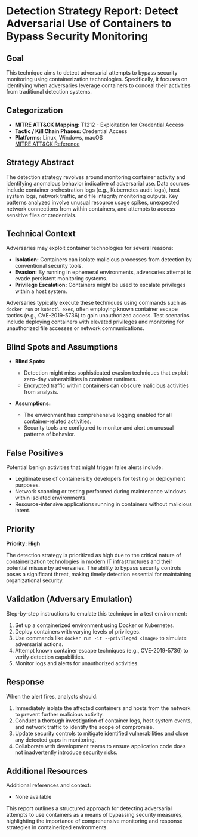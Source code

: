 # Detection Strategy Report: Detect Adversarial Use of Containers to Bypass Security Monitoring

## Goal
This technique aims to detect adversarial attempts to bypass security monitoring using containerization technologies. Specifically, it focuses on identifying when adversaries leverage containers to conceal their activities from traditional detection systems.

## Categorization
- **MITRE ATT&CK Mapping:** T1212 - Exploitation for Credential Access
- **Tactic / Kill Chain Phases:** Credential Access
- **Platforms:** Linux, Windows, macOS  
  [MITRE ATT&CK Reference](https://attack.mitre.org/techniques/T1212)

## Strategy Abstract
The detection strategy revolves around monitoring container activity and identifying anomalous behavior indicative of adversarial use. Data sources include container orchestration logs (e.g., Kubernetes audit logs), host system logs, network traffic, and file integrity monitoring outputs. Key patterns analyzed involve unusual resource usage spikes, unexpected network connections from within containers, and attempts to access sensitive files or credentials.

## Technical Context
Adversaries may exploit container technologies for several reasons:
- **Isolation:** Containers can isolate malicious processes from detection by conventional security tools.
- **Evasion:** By running in ephemeral environments, adversaries attempt to evade persistent monitoring systems.
- **Privilege Escalation:** Containers might be used to escalate privileges within a host system.

Adversaries typically execute these techniques using commands such as `docker run` or `kubectl exec`, often employing known container escape tactics (e.g., CVE-2019-5736) to gain unauthorized access. Test scenarios include deploying containers with elevated privileges and monitoring for unauthorized file accesses or network communications.

## Blind Spots and Assumptions
- **Blind Spots:**
  - Detection might miss sophisticated evasion techniques that exploit zero-day vulnerabilities in container runtimes.
  - Encrypted traffic within containers can obscure malicious activities from analysis.
  
- **Assumptions:**
  - The environment has comprehensive logging enabled for all container-related activities.
  - Security tools are configured to monitor and alert on unusual patterns of behavior.

## False Positives
Potential benign activities that might trigger false alerts include:
- Legitimate use of containers by developers for testing or deployment purposes.
- Network scanning or testing performed during maintenance windows within isolated environments.
- Resource-intensive applications running in containers without malicious intent.

## Priority
**Priority: High**

The detection strategy is prioritized as high due to the critical nature of containerization technologies in modern IT infrastructures and their potential misuse by adversaries. The ability to bypass security controls poses a significant threat, making timely detection essential for maintaining organizational security.

## Validation (Adversary Emulation)
Step-by-step instructions to emulate this technique in a test environment:
1. Set up a containerized environment using Docker or Kubernetes.
2. Deploy containers with varying levels of privileges.
3. Use commands like `docker run -it --privileged <image>` to simulate adversarial actions.
4. Attempt known container escape techniques (e.g., CVE-2019-5736) to verify detection capabilities.
5. Monitor logs and alerts for unauthorized activities.

## Response
When the alert fires, analysts should:
1. Immediately isolate the affected containers and hosts from the network to prevent further malicious activity.
2. Conduct a thorough investigation of container logs, host system events, and network traffic to identify the scope of compromise.
3. Update security controls to mitigate identified vulnerabilities and close any detected gaps in monitoring.
4. Collaborate with development teams to ensure application code does not inadvertently introduce security risks.

## Additional Resources
Additional references and context:
- None available

This report outlines a structured approach for detecting adversarial attempts to use containers as a means of bypassing security measures, highlighting the importance of comprehensive monitoring and response strategies in containerized environments.